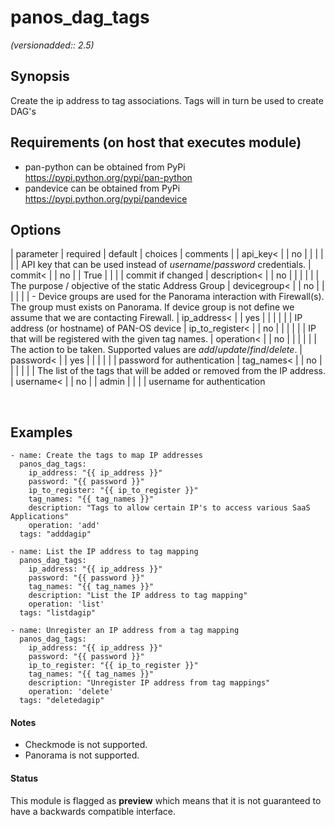 # panos_dag_tags

_(versionadded:: 2.5)_


## Synopsis

Create the ip address to tag associations. Tags will in turn be used to create DAG's


## Requirements (on host that executes module)

- pan-python can be obtained from PyPi https://pypi.python.org/pypi/pan-python
- pandevice can be obtained from PyPi https://pypi.python.org/pypi/pandevice

## Options

| parameter | required | default | choices | comments |
| api_key<  |
| no |
|  |
|  |
| API key that can be used instead of <em>username</em>/<em>password</em> credentials. </td></tr>
| commit<  |
| no |
| True |
|  |
| commit if changed </td></tr>
| description<  |
| no |
|  |
|  |
| The purpose / objective of the static Address Group </td></tr>
| devicegroup<  |
| no |
|  |
|  |
| - Device groups are used for the Panorama interaction with Firewall(s). The group must exists on Panorama. If device group is not define we assume that we are contacting Firewall.
     </td></tr>
| ip_address<  |
| yes |
|  |
|  |
| IP address (or hostname) of PAN-OS device </td></tr>
| ip_to_register<  |
| no |
|  |
|  |
| IP that will be registered with the given tag names. </td></tr>
| operation<  |
| no |
|  |
|  |
| The action to be taken. Supported values are <em>add</em>/<em>update</em>/<em>find</em>/<em>delete</em>. </td></tr>
| password<  |
| yes |
|  |
|  |
| password for authentication </td></tr>
| tag_names<  |
| no |
|  |
|  |
| The list of the tags that will be added or removed from the IP address. </td></tr>
| username<  |
| no |
| admin |
|  |
| username for authentication </td></tr>
</table>
</br>



## Examples

    - name: Create the tags to map IP addresses
      panos_dag_tags:
        ip_address: "{{ ip_address }}"
        password: "{{ password }}"
        ip_to_register: "{{ ip_to_register }}"
        tag_names: "{{ tag_names }}"
        description: "Tags to allow certain IP's to access various SaaS Applications"
        operation: 'add'
      tags: "adddagip"
    
    - name: List the IP address to tag mapping
      panos_dag_tags:
        ip_address: "{{ ip_address }}"
        password: "{{ password }}"
        tag_names: "{{ tag_names }}"
        description: "List the IP address to tag mapping"
        operation: 'list'
      tags: "listdagip"
    
    - name: Unregister an IP address from a tag mapping
      panos_dag_tags:
        ip_address: "{{ ip_address }}"
        password: "{{ password }}"
        ip_to_register: "{{ ip_to_register }}"
        tag_names: "{{ tag_names }}"
        description: "Unregister IP address from tag mappings"
        operation: 'delete'
      tags: "deletedagip"

#### Notes

- Checkmode is not supported.
- Panorama is not supported.



#### Status

This module is flagged as **preview** which means that it is not guaranteed to have a backwards compatible interface.

